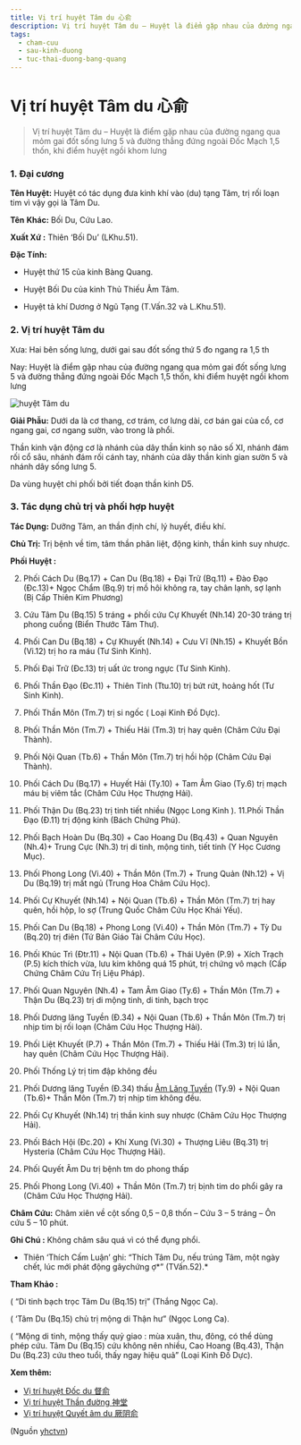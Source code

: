 ```yaml
---
title: Vị trí huyệt Tâm du 心俞
description: Vị trí huyệt Tâm du – Huyệt là điểm gặp nhau của đường ngang qua mỏm gai đốt sống lưng 5 và đường thẳng đứng ngoài Đốc Mạch 1,5 thốn, khi điểm huyệt ngồi khom lưng
tags:
  - cham-cuu
  - sau-kinh-duong
  - tuc-thai-duong-bang-quang
---
```


# Vị trí huyệt Tâm du 心俞 

> Vị trí huyệt Tâm du – Huyệt là điểm gặp nhau của đường ngang qua mỏm gai đốt sống lưng 5 và đường thẳng đứng ngoài Đốc Mạch 1,5 thốn, khi điểm huyệt ngồi khom lưng

### 1. Đại cương

**Tên Huyệt:** Huyệt có tác dụng đưa kinh khí vào (du) tạng Tâm, trị rối loạn tim vì vậy gọi là Tâm Du.

**Tên** **Khác:** Bối Du, Cứu Lao.

**Xuất Xứ :** Thiên ‘Bối Du’ (LKhu.51).

**Đặc Tính:**

+ Huyệt thứ 15 của kinh Bàng Quang.

+ Huyệt Bối Du của kinh Thủ Thiếu Âm Tâm.

+ Huyệt tả khí Dương ở Ngũ Tạng (T.Vấn.32 và L.Khu.51).

### 2. Vị trí huyệt Tâm du

Xưa: Hai bên sống lưng, dưới gai sau đốt sống thứ 5 đo ngang ra 1,5 th

Nay: Huyệt là điểm gặp nhau của đường ngang qua mỏm gai đốt sống lưng 5 và đường thẳng đứng ngoài Đốc Mạch 1,5 thốn, khi điểm huyệt ngồi khom lưng

![huyệt Tâm du](/imgs/yhctvn/huyet-tam-du-300x168.jpg)

**Giải Phẫu:** Dưới da là cơ thang, cơ trám, cơ lưng dài, cơ bán gai của cổ, cơ ngang gai, cơ ngang sườn, vào trong là phổi.

Thần kinh vận động cơ là nhánh của dây thần kinh sọ não số XI, nhánh đám rối cổ sâu, nhánh đám rối cánh tay, nhánh của dây thần kinh gian sườn 5 và nhánh dây sống lưng 5.

Da vùng huyệt chi phối bởi tiết đoạn thần kinh D5.

### 3. Tác dụng chủ trị và phối hợp huyệt

**Tác Dụng:** Dưỡng Tâm, an thần định chí, lý huyết, điều khí.

**Chủ Trị:** Trị bệnh về tim, tâm thần phân liệt, động kinh, thần kinh suy nhược.

**Phối Huyệt :**

2. Phối Cách Du (Bq.17) + Can Du (Bq.18) + Đại Trữ (Bq.11) + Đào Đạo (Đc.13)+ Ngọc Chẩm (Bq.9) trị mồ hôi không ra, tay chân lạnh, sợ lạnh (Bị Cấp Thiên Kim Phương)
3. Cứu Tâm Du (Bq.15) 5 tráng + phối cứu Cự Khuyết (Nh.14) 20-30 tráng trị phong cuồng (Biển Thước Tâm Thư).
4. Phối Can Du (Bq.18) + Cự Khuyết (Nh.14) + Cưu Vĩ (Nh.15) + Khuyết Bồn (Vi.12) trị ho ra máu (Tư Sinh Kinh).
5. Phối Đại Trữ (Đc.13) trị uất ức trong ngực (Tư Sinh Kinh).
6. Phối Thần Đạo (Đc.11) + Thiên Tỉnh (Ttu.10) trị bứt rứt, hoảng hốt (Tư Sinh Kinh).
7. Phối Thần Môn (Tm.7) trị si ngốc ( Loại Kinh Đồ Dực).
8. Phối Thần Môn (Tm.7) + Thiếu Hải (Tm.3) trị hay quên (Châm Cứu Đại Thành).
9. Phối Nội Quan (Tb.6) + Thần Môn (Tm.7) trị hồi hộp (Châm Cứu Đại Thành).
10. Phối Cách Du (Bq.17) + Huyết Hải (Ty.10) + Tam Âm Giao (Ty.6) trị mạch máu bị viêm tắc (Châm Cứu Học Thượng Hải).
11. Phối Thận Du (Bq.23) trị tinh tiết nhiều (Ngọc Long Kinh ). 11.Phối Thần Đạo (Đ.11) trị động kinh (Bách Chứng Phú).
12. Phối Bạch Hoàn Du (Bq.30) + Cao Hoang Du (Bq.43) + Quan Nguyên (Nh.4)+ Trung Cực (Nh.3) trị di tinh, mộng tinh, tiết tinh (Y Học Cương Mục).
13. Phối Phong Long (Vi.40) + Thần Môn (Tm.7) + Trung Quản (Nh.12) + Vị Du (Bq.19) trị mất ngủ (Trung Hoa Châm Cứu Học).
14. Phối Cự Khuyết (Nh.14) + Nội Quan (Tb.6) + Thần Môn (Tm.7) trị hay quên, hồi hộp, lo sợ (Trung Quốc Châm Cứu Học Khái Yếu).
15. Phối Can Du (Bq.18) + Phong Long (Vi.40) + Thần Môn (Tm.7) + Tỳ Du (Bq.20) trị điên (Tứ Bản Giáo Tài Châm Cứu Học).
16. Phối Khúc Trì (Đtr.11) + Nội Quan (Tb.6) + Thái Uyên (P.9) + Xích Trạch (P.5) kích thích vừa, lưu kim không quá 15 phút, trị chứng vô mạch (Cấp Chứng Châm Cứu Trị Liệu Pháp).
17. Phối Quan Nguyên (Nh.4) + Tam Âm Giao (Ty.6) + Thần Môn (Tm.7) + Thận Du (Bq.23) trị di mộng tinh, di tinh, bạch trọc
18. Phối Dương lăng Tuyền (Đ.34) + Nội Quan (Tb.6) + Thần Môn (Tm.7) trị nhịp tim bị rối loạn (Châm Cứu Học Thượng Hải).
19. Phối Liệt Khuyết (P.7) + Thần Môn (Tm.7) + Thiếu Hải (Tm.3) trị lú lẫn, hay quên (Châm Cứu Học Thượng Hải).
20. Phối Thống Lý trị tim đập không đều
21. Phối Dương lăng Tuyền (Đ.34) thấu [Âm Lăng Tuyền](/yhctvn/vi-tri-huyet-am-lang-tuyen-%e9%98%b4%e9%99%b5%e6%b3%89) (Ty.9) + Nội Quan (Tb.6)+ Thần Môn (Tm.7) trị nhịp tim không đều.

22. Phối Cự Khuyết (Nh.14) trị thần kinh suy nhược (Châm Cứu Học Thượng Hải).
23. Phối Bách Hội (Đc.20) + Khí Xung (Vi.30) + Thượng Liêu (Bq.31) trị Hysteria (Châm Cứu Học Thượng Hải).
24. Phối Quyết Âm Du trị bệnh tm do phong thấp
25. Phối Phong Long (Vi.40) + Thần Môn (Tm.7) trị bịnh tim do phổi gây ra (Châm Cứu Học Thượng Hải).

**Châm Cứu:** Châm xiên về cột sống 0,5 – 0,8 thốn – Cứu 3 – 5 tráng – Ôn cứu 5 – 10 phút.

**Ghi Chú :** Không châm sâu quá vì có thể đụng phổi.

* Thiên ‘Thích Cấm Luận’ ghi: “Thích Tâm Du, nếu trúng Tâm, một ngày chết, lúc mới phát động gâychứng ợ*” (TVấn.52).*

**Tham Khảo :**

( “Di tinh bạch trọc Tâm Du (Bq.15) trị” (Thắng Ngọc Ca).

( ‘Tâm Du (Bq.15) chủ trị mộng di Thận hư” (Ngọc Long Ca).

( “Mộng di tinh, mộng thấy quỷ giao : mùa xuân, thu, đông, có thể dùng phép cứu. Tâm Du (Bq.15) cứu không nên nhiều, Cao Hoang (Bq.43), Thận Du (Bq.23) cứu theo tuổi, thấy ngay hiệu quả” (Loại Kinh Đồ Dực).

**Xem thêm:**

* [Vị trí huyệt Đốc du 督俞](/yhctvn/vi-tri-huyet-doc-du-%e7%9d%a3%e4%bf%9e)
* [Vị trí huyệt Thần đường 神堂](/yhctvn/vi-tri-huyet-than-duong-%e7%a5%9e%e5%a0%82)
* [Vị trí huyệt Quyết âm du 厥阴俞](/yhctvn/vi-tri-huyet-quyet-am-du-%e5%8e%a5%e9%98%b4%e4%bf%9e)

(Nguồn <a href="https://yhctvn.com/vi-tri-huyet-tam-du-心俞/" target="_blank">yhctvn</a>)

